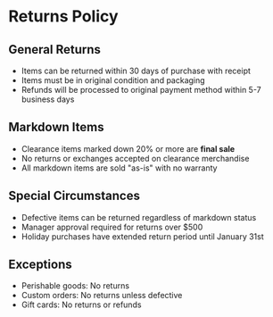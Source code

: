 # Returns Policy

## General Returns
- Items can be returned within 30 days of purchase with receipt
- Items must be in original condition and packaging
- Refunds will be processed to original payment method within 5-7 business days

## Markdown Items
- Clearance items marked down 20% or more are **final sale**
- No returns or exchanges accepted on clearance merchandise
- All markdown items are sold "as-is" with no warranty

## Special Circumstances
- Defective items can be returned regardless of markdown status
- Manager approval required for returns over $500
- Holiday purchases have extended return period until January 31st

## Exceptions
- Perishable goods: No returns
- Custom orders: No returns unless defective
- Gift cards: No returns or refunds